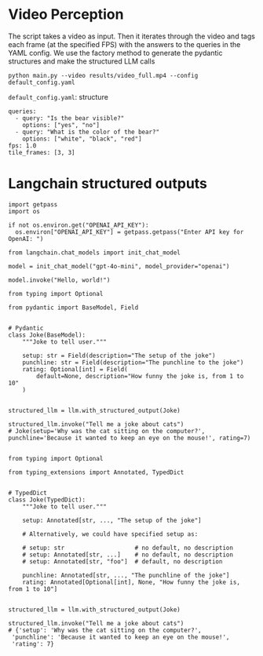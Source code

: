 # Video Perception

The script takes a video as input. Then it iterates through the video and tags each frame (at the specified FPS) with the answers to the queries in the YAML config. We use the factory method to generate the pydantic structures and make the structured LLM calls

```
python main.py --video results/video_full.mp4 --config default_config.yaml
```

`default_config.yaml`: structure
```
queries:
  - query: "Is the bear visible?"
    options: ["yes", "no"]
  - query: "What is the color of the bear?"
    options: ["white", "black", "red"]
fps: 1.0
tile_frames: [3, 3]
```

# Langchain structured outputs

```
import getpass
import os

if not os.environ.get("OPENAI_API_KEY"):
  os.environ["OPENAI_API_KEY"] = getpass.getpass("Enter API key for OpenAI: ")

from langchain.chat_models import init_chat_model

model = init_chat_model("gpt-4o-mini", model_provider="openai")

model.invoke("Hello, world!")

from typing import Optional

from pydantic import BaseModel, Field


# Pydantic
class Joke(BaseModel):
    """Joke to tell user."""

    setup: str = Field(description="The setup of the joke")
    punchline: str = Field(description="The punchline to the joke")
    rating: Optional[int] = Field(
        default=None, description="How funny the joke is, from 1 to 10"
    )


structured_llm = llm.with_structured_output(Joke)

structured_llm.invoke("Tell me a joke about cats")
# Joke(setup='Why was the cat sitting on the computer?', punchline='Because it wanted to keep an eye on the mouse!', rating=7)


from typing import Optional

from typing_extensions import Annotated, TypedDict


# TypedDict
class Joke(TypedDict):
    """Joke to tell user."""

    setup: Annotated[str, ..., "The setup of the joke"]

    # Alternatively, we could have specified setup as:

    # setup: str                    # no default, no description
    # setup: Annotated[str, ...]    # no default, no description
    # setup: Annotated[str, "foo"]  # default, no description

    punchline: Annotated[str, ..., "The punchline of the joke"]
    rating: Annotated[Optional[int], None, "How funny the joke is, from 1 to 10"]


structured_llm = llm.with_structured_output(Joke)

structured_llm.invoke("Tell me a joke about cats")
# {'setup': 'Why was the cat sitting on the computer?',
 'punchline': 'Because it wanted to keep an eye on the mouse!',
 'rating': 7}
```
